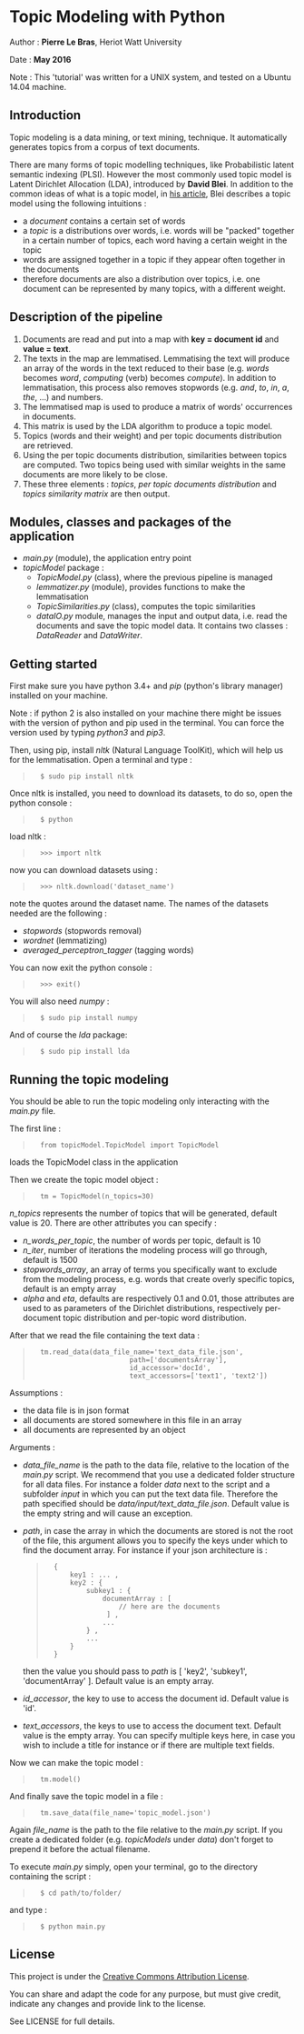 Topic Modeling with Python
===

Author : **Pierre Le Bras**, Heriot Watt University

Date : **May 2016**

Note : This 'tutorial' was written for a UNIX system, and tested on a Ubuntu 14.04 machine.

Introduction
---
Topic modeling is a data mining, or text mining, technique.
It automatically generates topics from a corpus of text documents.

There are many forms of topic modelling techniques, like Probabilistic latent semantic indexing (PLSI).
However the most commonly used topic model is Latent Dirichlet Allocation (LDA), introduced by **David Blei**.
In addition to the common ideas of what is a topic model, in
[his article](http://www.cs.princeton.edu/~blei/papers/Blei2012.pdf), Blei describes a topic model using the following
intuitions :
- a *document* contains a certain set of words
- a *topic* is a distributions over words, i.e. words will be "packed" together in a certain number of topics, each
word having a certain weight in the topic
- words are assigned together in a topic if they appear often together in the documents
- therefore documents are also a distribution over topics, i.e. one document can be represented by many topics, with a
different weight.

Description of the pipeline
---
1. Documents are read and put into a map with **key = document id** and **value = text**.
2. The texts in the map are lemmatised. Lemmatising the text will produce an array of the words in the text reduced to
their base (e.g. *words* becomes *word*, *computing* (verb) becomes *compute*). In addition to lemmatisation, this
process also removes stopwords (e.g. *and*, *to*, *in*, *a*, *the*, ...) and numbers.
3. The lemmatised map is used to produce a matrix of words' occurrences in documents.
4. This matrix is used by the LDA algorithm to produce a topic model.
5. Topics (words and their weight) and per topic documents distribution are retrieved.
6. Using the per topic documents distribution, similarities between topics are computed. Two topics being used with
similar weights in the same documents are more likely to be close.
7. These three elements : *topics*, *per topic documents distribution* and *topics similarity matrix* are then output.

Modules, classes and packages of the application
---
- *main.py* (module), the application entry point
- *topicModel* package :
    - *TopicModel.py* (class), where the previous pipeline is managed
    - *lemmatizer.py* (module), provides functions to make the lemmatisation
    - *TopicSimilarities.py* (class), computes the topic similarities
    - *dataIO.py* module, manages the input and output data, i.e. read the documents and save the topic model data. It
    contains two classes : *DataReader* and *DataWriter*.

Getting started
---
First make sure you have python 3.4+ and *pip* (python's library manager) installed on your machine.

Note : if python 2 is also installed on your machine there might be issues with the version of python and pip used in
the terminal. You can force the version used by typing *python3* and *pip3*.

Then, using pip, install *nltk* (Natural Language ToolKit), which will help us for the lemmatisation. Open a terminal
and type :
>       $ sudo pip install nltk

Once nltk is installed, you need to download its datasets, to do so, open the python console :
>       $ python

load nltk :
>       >>> import nltk

now you can download datasets using :
>       >>> nltk.download('dataset_name')

note the quotes around the dataset name. The names of the datasets needed are the following :
- *stopwords* (stopwords removal)
- *wordnet* (lemmatizing)
- *averaged_perceptron_tagger* (tagging words)

You can now exit the python console :
>       >>> exit()

You will also need *numpy* :
>       $ sudo pip install numpy

And of course the *lda* package:
>       $ sudo pip install lda

Running the topic modeling
---
You should be able to run the topic modeling only interacting with the *main.py* file.

The first line :
>       from topicModel.TopicModel import TopicModel

loads the TopicModel class in the application

Then we create the topic model object :
>       tm = TopicModel(n_topics=30)

*n_topics* represents the number of topics that will be generated, default value is 20. There are other attributes you
can specify :
- *n_words_per_topic*, the number of words per topic, default is 10
- *n_iter*, number of iterations the modeling process will go through, default is 1500
- *stopwords_array*, an array of terms you specifically want to exclude from the modeling process, e.g. words that create
overly specific topics, default is an empty array
- *alpha* and *eta*, defaults are respectively 0.1 and 0.01, those attributes are used to as parameters of the Dirichlet
distributions, respectively per-document topic distribution and per-topic word distribution.

After that we read the file containing the text data :
>       tm.read_data(data_file_name='text_data_file.json',
>                             path=['documentsArray'],
>                             id_accessor='docId',
>                             text_accessors=['text1', 'text2'])

Assumptions :
- the data file is in json format
- all documents are stored somewhere in this file in an array
- all documents are represented by an object

Arguments :
- *data_file_name* is the path to the data file, relative to the location of the *main.py* script. We recommend that you
use a dedicated folder structure for all data files. For instance a folder *data* next to the script and a subfolder
*input* in which you can put the text data file. Therefore the path specified should be
*data/input/text_data_file.json*. Default value is the empty string and will cause an exception.
- *path*, in case the array in which the documents are stored is not the root of the file, this argument allows you to
specify the keys under which to find the document array. For instance if your json architecture is :
    >       {
    >           key1 : ... ,
    >           key2 : {
    >               subkey1 : {
    >                   documentArray : [
    >                       // here are the documents
    >                    ] ,
    >                   ...
    >               } ,
    >               ...
    >           }
    >       }

    then the value you should pass to *path* is \[ 'key2', 'subkey1', 'documentArray' \]. Default value is an empty
    array.
- *id_accessor*, the key to use to access the document id. Default value is 'id'.
- *text_accessors*, the keys to use to access the document text. Default value is the empty array. You can specify
multiple keys here, in case you wish to include a title for instance or if there are multiple text fields.

Now we can make the topic model :
>       tm.model()

And finally save the topic model in a file :
>       tm.save_data(file_name='topic_model.json')

Again *file_name* is the path to the file relative to the *main.py* script. If you create a dedicated folder (e.g.
*topicModels* under *data*) don't forget to prepend it before the actual filename.

To execute *main.py* simply, open your terminal, go to the directory containing the script :
>       $ cd path/to/folder/

and type :
>       $ python main.py

License
---
This project is under the [Creative Commons Attribution License](https://creativecommons.org/licenses/by/4.0/).

You can share and adapt the code for any purpose, but must give credit, indicate any changes and provide link to the
license.

See LICENSE for full details.